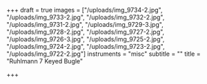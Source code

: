 +++
draft = true
images = ["/uploads/img_9734-2.jpg", "/uploads/img_9733-2.jpg", "/uploads/img_9732-2.jpg", "/uploads/img_9731-2.jpg", "/uploads/img_9729-3.jpg", "/uploads/img_9728-2.jpg", "/uploads/img_9727-2.jpg", "/uploads/img_9726-3.jpg", "/uploads/img_9725-2.jpg", "/uploads/img_9724-2.jpg", "/uploads/img_9723-2.jpg", "/uploads/img_9722-2.jpg"]
instruments = "misc"
subtitle = ""
title = "Ruhlmann 7 Keyed Bugle"

+++
